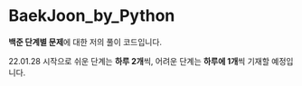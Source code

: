 # BaekJoon_by_Python

**백준 단계별 문제**에 대한 저의 풀이 코드입니다.  
  
22.01.28 시작으로 쉬운 단계는 **하루 2개**씩, 어려운 단계는 **하루에 1개**씩 기재할 예정입니다. 

